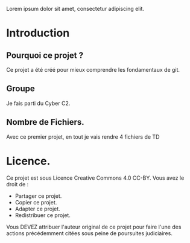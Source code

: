 <!-- Ceci est un fichier readme écrit en Markdown --->


Lorem ipsum dolor sit amet, consectetur adipiscing elit.

# Introduction
 
## Pourquoi ce projet ?
 
Ce projet a été créé pour mieux comprendre les fondamentaux de git.

## Groupe

Je fais parti du Cyber C2.

## Nombre de Fichiers.

Avec ce premier projet, en tout je vais rendre 4 fichiers de TD

# Licence.

Ce projet est sous Licence Creative Commons 4.0 CC-BY. Vous avez le droit de :
- Partager ce projet.
- Copier ce projet.
- Adapter ce projet.
- Redistribuer ce projet.

Vous DEVEZ attribuer l'auteur original de ce projet pour faire l'une des actions précédemment citées sous peine de poursuites judiciaires.
